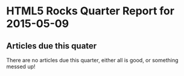 HTML5 Rocks Quarter Report for 2015-05-09
=========================================

Articles due this quater
------------------------

There are no articles due this quarter, either all is good, or something messed up!

